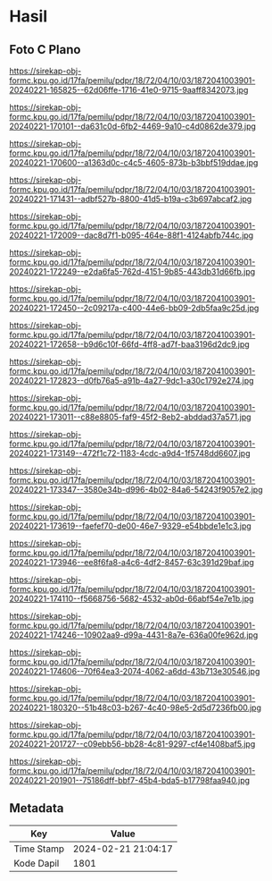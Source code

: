 # Hasil

## Foto C Plano

https://sirekap-obj-formc.kpu.go.id/17fa/pemilu/pdpr/18/72/04/10/03/1872041003901-20240221-165825--62d06ffe-1716-41e0-9715-9aaff8342073.jpg

https://sirekap-obj-formc.kpu.go.id/17fa/pemilu/pdpr/18/72/04/10/03/1872041003901-20240221-170101--da631c0d-6fb2-4469-9a10-c4d0862de379.jpg

https://sirekap-obj-formc.kpu.go.id/17fa/pemilu/pdpr/18/72/04/10/03/1872041003901-20240221-170600--a1363d0c-c4c5-4605-873b-b3bbf519ddae.jpg

https://sirekap-obj-formc.kpu.go.id/17fa/pemilu/pdpr/18/72/04/10/03/1872041003901-20240221-171431--adbf527b-8800-41d5-b19a-c3b697abcaf2.jpg

https://sirekap-obj-formc.kpu.go.id/17fa/pemilu/pdpr/18/72/04/10/03/1872041003901-20240221-172009--dac8d7f1-b095-464e-88f1-4124abfb744c.jpg

https://sirekap-obj-formc.kpu.go.id/17fa/pemilu/pdpr/18/72/04/10/03/1872041003901-20240221-172249--e2da6fa5-762d-4151-9b85-443db31d66fb.jpg

https://sirekap-obj-formc.kpu.go.id/17fa/pemilu/pdpr/18/72/04/10/03/1872041003901-20240221-172450--2c09217a-c400-44e6-bb09-2db5faa9c25d.jpg

https://sirekap-obj-formc.kpu.go.id/17fa/pemilu/pdpr/18/72/04/10/03/1872041003901-20240221-172658--b9d6c10f-66fd-4ff8-ad7f-baa3196d2dc9.jpg

https://sirekap-obj-formc.kpu.go.id/17fa/pemilu/pdpr/18/72/04/10/03/1872041003901-20240221-172823--d0fb76a5-a91b-4a27-9dc1-a30c1792e274.jpg

https://sirekap-obj-formc.kpu.go.id/17fa/pemilu/pdpr/18/72/04/10/03/1872041003901-20240221-173011--c88e8805-faf9-45f2-8eb2-abddad37a571.jpg

https://sirekap-obj-formc.kpu.go.id/17fa/pemilu/pdpr/18/72/04/10/03/1872041003901-20240221-173149--472f1c72-1183-4cdc-a9d4-1f5748dd6607.jpg

https://sirekap-obj-formc.kpu.go.id/17fa/pemilu/pdpr/18/72/04/10/03/1872041003901-20240221-173347--3580e34b-d996-4b02-84a6-54243f9057e2.jpg

https://sirekap-obj-formc.kpu.go.id/17fa/pemilu/pdpr/18/72/04/10/03/1872041003901-20240221-173619--faefef70-de00-46e7-9329-e54bbde1e1c3.jpg

https://sirekap-obj-formc.kpu.go.id/17fa/pemilu/pdpr/18/72/04/10/03/1872041003901-20240221-173946--ee8f6fa8-a4c6-4df2-8457-63c391d29baf.jpg

https://sirekap-obj-formc.kpu.go.id/17fa/pemilu/pdpr/18/72/04/10/03/1872041003901-20240221-174110--f5668756-5682-4532-ab0d-66abf54e7e1b.jpg

https://sirekap-obj-formc.kpu.go.id/17fa/pemilu/pdpr/18/72/04/10/03/1872041003901-20240221-174246--10902aa9-d99a-4431-8a7e-636a00fe962d.jpg

https://sirekap-obj-formc.kpu.go.id/17fa/pemilu/pdpr/18/72/04/10/03/1872041003901-20240221-174606--70f64ea3-2074-4062-a6dd-43b713e30546.jpg

https://sirekap-obj-formc.kpu.go.id/17fa/pemilu/pdpr/18/72/04/10/03/1872041003901-20240221-180320--51b48c03-b267-4c40-98e5-2d5d7236fb00.jpg

https://sirekap-obj-formc.kpu.go.id/17fa/pemilu/pdpr/18/72/04/10/03/1872041003901-20240221-201727--c09ebb56-bb28-4c81-9297-cf4e1408baf5.jpg

https://sirekap-obj-formc.kpu.go.id/17fa/pemilu/pdpr/18/72/04/10/03/1872041003901-20240221-201901--75186dff-bbf7-45b4-bda5-b17798faa940.jpg


## Metadata

| Key        | Value               |
| ---------- | ------------------- |
| Time Stamp | 2024-02-21 21:04:17 |
| Kode Dapil | 1801                |



